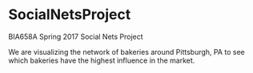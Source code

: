 # SocialNetsProject
BIA658A Spring 2017 Social Nets Project

We are visualizing the network of bakeries around Pittsburgh, PA to see which bakeries have the highest influence in the market.
